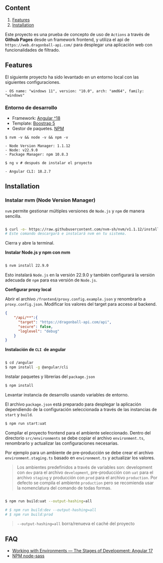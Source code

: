 ## Content

1. [Features](#features)
2. [Installation](#installation)

Este proyecto es una prueba de concepto de uso de `Actions` a través de **Github Pages** desde un framework frontend, y utiliza el api de `https://web.dragonball-api.com/` para desplegar una aplicación web con funcionalidades de filtrado.

## Features

El siguiente proyecto ha sido levantado en un entorno local con las siguientes configuraciones.

```
- OS name: "windows 11", version: "10.0", arch: "amd64", family: "windows"

```

### Entorno de desarrollo

* Framework: [Angular ^18](https://angular.dev/)
* Template: [Boostrap 5](https://fontawesome.com/v5/download)
* Gestor de paquetes. [NPM](https://www.npmjs.com/)

```node
$ nvm -v && node -v && npm -v

- Node Version Manager: 1.1.12
- Node: v22.9.0
- Package Manager: npm 10.8.3

$ ng v # después de instalar el proyecto

- Angular CLI: 18.2.7

```

## Installation

### Instalar nvm (Node Version Manager)

`nvm` permite gestionar múltiples versiones de `Node.js` y `npm` de manera sencilla.

```sh

$ curl -o- https://raw.githubusercontent.com/nvm-sh/nvm/v1.1.12/install.sh | bash
# Este comando descargará e instalará nvm en tu sistema.

```

Cierra y abre la terminal.


**Instalar Node.js y npm con nvm**

```sh

$ nvm install 22.9.0

```

Esto instalará `Node.js` en la versión 22.9.0 y también configurará la versión adecuada de `npm` para esa versión de `Node.js`.

**Configurar proxy local**

Abrir el archivo `/frontend/proxy.config.example.json` y renombrarlo a `proxy.config.json`. Modificar los valores del target para acceso al backend.

```json
{
    "/api/**":{
      "target": "https://dragonball-api.com/api",
      "secure": false,
      "loglevel": "debug"
    }
}
```

**Instalación de `CLI `de angular**

```sh

$ cd /angular
$ npm install -g @angular/cli

```

Instalar paquetes y librerias del `package.json`

```sh
$ npm install
```

Levantar instancia de desarrollo usando variables de entorno.

El archivo `package.json` está preparado para desplegar la aplicación dependiendo de la configuración seleccionada a través de las instancias de `start` y `build`.

```sh
$ npm run start:uat
```

Compilar el proyecto frontend para el ambiente seleccionado. Dentro del directorio `src/environments` se debe copiar el archivo `environment.ts`, renombrarlo y actualizar las configuraciones necesarias.

Por ejemplo para un ambiente de pre-producción se debe crear el archivo `environment.staging.ts` basado en `environment.ts` y actualizar los valores.

> Los ambientes predefinidos a través de variables son: development con `dev` para el archivo `development`, pre-producción con `uat` para el archivo `staging` y producción con `prod` para el archivo `production`. Por defecto se compila el ambiente `production` pero se recomienda usar la nomenclatura del comando de todas formas.

```sh

$ npm run build:uat --output-hashing=all

# $ npm run build:dev --output-hashing=all
# $ npm run build:prod

```
> `--output-hashing=all` borra/renueva el caché del proyecto

## FAQ

* [Working with Environments — The Stages of Development: Angular 17](https://alifrazansaputra.medium.com/working-with-environments-the-stages-of-development-angular-17-54f104990025)
* [NPM node-sass](https://www.npmjs.com/package/node-sass)